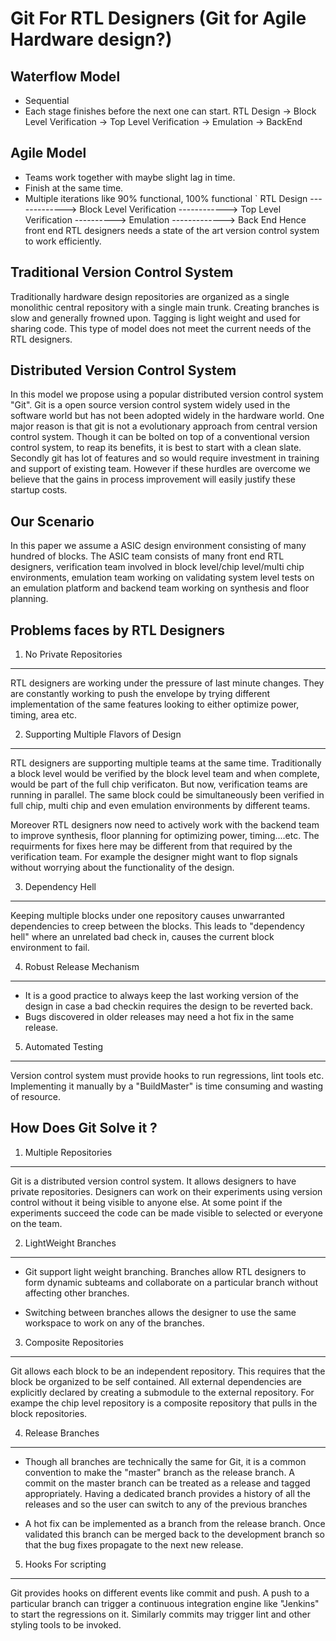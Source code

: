 # Git For RTL Designers (Git for Agile Hardware design?)

## Waterflow Model
* Sequential
* Each stage finishes before the next one can start.
RTL Design -> Block Level Verification -> Top Level Verification -> Emulation -> BackEnd

## Agile Model
* Teams work together with maybe slight lag in time.
* Finish at the same time.
* Multiple iterations like 90% functional, 100% functional
`
RTL Design -------------> Block Level Verification
            ------------> Top Level Verification
              ----------> Emulation
           -------------> Back End
Hence front end RTL designers needs a state of the art version control system to work efficiently.

## Traditional Version Control System
Traditionally hardware design repositories are organized as a single monolithic central repository with a single main trunk. Creating branches is slow and generally frowned upon. Tagging is light weight and used for sharing code. This type of model does not meet the current needs of the RTL designers.

## Distributed Version Control System
In this model we propose using a popular distributed version control system "Git". Git is a open source version control system widely used in the software world but has not been adopted widely in the hardware world. One major reason is that git is not a evolutionary approach from central version control system. Though it can be bolted on top of a conventional version control system, to reap its benefits, it is best to start with a clean slate. Secondly git has lot of features and so would require investment in training and support of existing team. However if these hurdles are overcome we believe that the gains in process improvement will easily justify these startup costs.

## Our Scenario
In this paper we assume a ASIC design environment consisting of many hundred of blocks. The ASIC team consists of many front end RTL designers, verification team involved in block level/chip level/multi chip environments, emulation team working on validating system level tests on an emulation platform and backend team working on synthesis and floor planning. 


## Problems faces by RTL Designers
1. No Private Repositories
--------------------------
RTL designers are working under the pressure of last minute changes. They are constantly working to push the envelope by trying different implementation of the same features looking to either optimize power, timing, area etc.

2. Supporting Multiple Flavors of Design
-----
RTL designers are supporting multiple teams at the same time. Traditionally a block level would be verified by the block level team and when complete, would be part of the full chip verificaton. But now, verification teams are running in parallel. The same block could be simultaneously been verified in full chip, multi chip and even emulation environments by different teams.

Moreover RTL designers now need to actively work with the backend team to improve synthesis, floor planning for optimizing power, timing....etc. The requirments for fixes here may be different from that required by the verification team. For example the designer might want to flop signals without worrying about the functionality of the design.

3. Dependency Hell
---------
Keeping multiple blocks under one repository causes unwarranted dependencies to creep between the blocks. This leads to "dependency hell" where an unrelated bad check in, causes the current block environment to fail.

4. Robust Release Mechanism
---------------
+ It is a good practice to always keep the last working version of the design in case a bad checkin requires the design to be reverted back. 
+ Bugs discovered in older releases may need a hot fix in the same release.  

5. Automated Testing
---------------------
Version control system must provide hooks to run regressions, lint tools etc. Implementing it manually by a "BuildMaster" is time consuming and wasting of resource. 


## How Does Git Solve it ?
1. Multiple Repositories 
-------
Git is a distributed version control system. It allows designers to have private repositories. Designers can work on their experiments using version control without it being visible to anyone else. At some point if the experiments succeed the code can be made visible to selected or everyone on the team.

2. LightWeight Branches
---------
+ Git support light weight branching. Branches allow RTL designers to form dynamic subteams and collaborate on a particular branch without affecting other branches.

+ Switching between branches allows the designer to use the same workspace to work on any of the branches.

3. Composite Repositories
--------------
Git allows each block to be an independent repository. This requires that the block be organized to be self contained. All external dependencies are explicitly declared by creating a submodule to the external repository. For exampe the chip level repository is a composite repository that pulls in the block repositories.

4. Release Branches
----------
+ Though all branches are technically the same for Git, it is a common convention to make the "master" branch as the release branch. A commit on the master branch can be treated as a release and tagged appropriately. Having a dedicated branch provides a history of all the releases and so the user can switch to any of the previous branches 
 
+ A hot fix can be implemented as a branch from the release branch. Once validated this branch can be merged back to the development branch so that the bug fixes propagate to the next new release. 

5. Hooks For scripting
--------
Git provides hooks on different events like commit and push. A push to a particular branch can trigger a continuous integration engine like "Jenkins" to start the regressions on it. Similarly commits may trigger lint and other styling tools to be invoked.
